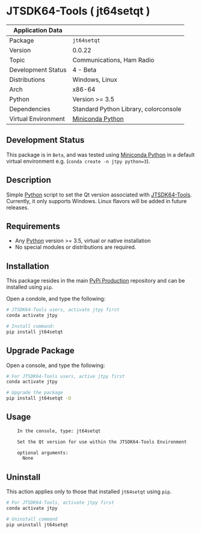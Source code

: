 # JTSDK64-Tools ( jt64setqt )

| Application Data ||
| ---| --- |
| Package             | `jt64setqt`
| Version             | 0.0.22
| Topic               | Communications, Ham Radio
| Development Status  | 4 - Beta
| Distributions       | Windows, Linux
| Arch                | x86-64
| Python              | Version >= 3.5
| Dependencies        | Standard Python Library, colorconsole
| Virtual Environment | [Miniconda Python]

## Development Status

This package is in `Beta`, and was tested using [Miniconda Python][]
in a default virtual environment e.g. (`conda create -n jtpy python=3`).

## Description

Simple [Python][] script to set the Qt version associated with [JTSDK64-Tools][].
Currently, it only supports Windows. Linux flavors will be added in future
releases.

## Requirements

- Any [Python][] version >= 3.5, virtual or native installation
- No special modules or distributions are required.

## Installation

This package resides in the main [PyPi Production][] repository and can be
installed using `pip`.

Open a condole, and type the following:

```bash
# JTSDK64-Tools users, activate jtpy first
conda activate jtpy

# Install command:
pip install jt64setqt
```

## Upgrade Package

Open a console, and type the following:

```bash
# For JTSDK64-Tools users, active jtpy first
conda activate jtpy

# Upgrade the package
pip install jt64setqt -U
```

## Usage

```bash
    In the console, type: jt64setqt

    Set the Qt version for use within the JTSDK64-Tools Environment

    optional arguments:
      None
```

## Uninstall

This action applies only to those that installed `jt64setqt` using `pip`.

```bash
# For JTSDK64-Tools, activate jtpy first
conda activate jtpy

# Uninstall command
pip uninstall jt64setqt
```

[Install Miniconda Python]: `https://ki7mt.github.io/jtsdk64-tools/`
[JTSDK64-Tools]: `https://github.com/KI7MT/jtsdk64-tools`
[test.pypi.org]: `https://test.pypi.org/project/jt64setqt/`
[PyPi Production]: `https://pypi.org/project/jt64setqt/`
[Miniconda Python]: `https://docs.conda.io/en/latest/miniconda.html`
[Python]: `https://www.python.org/`
